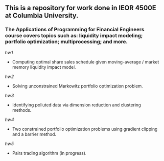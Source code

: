 ## This is a repository for work done in IEOR 4500E at Columbia University. 

### The Applications of Programming for Financial Engineers course covers topics such as: liquidity impact modeling; portfolio optimization; multiprocessing; and more.

*hw1*
- Computing optimal share sales schedule given moving-average / market memory liquidity impact model.

*hw2*
- Solving unconstrained Markowitz portfolio optimization problem.

*hw3*
- Identifying polluted data via dimension reduction and clustering methods.

*hw4*
- Two constrained portfolio optimization problems using gradient clipping and a barrier method.

*hw5*
- Pairs trading algorithm (in progress).
